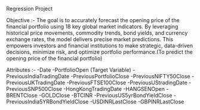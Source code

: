 Regression Project 

Objective :- The goal is to accurately forecast the opening price of the financial portfolio using 18 key global market indicators.
By leveraging historical price movements, commodity trends, bond yields, and currency exchange rates, the model delivers precise market predictions.
This empowers investors and financial institutions to make strategic, data-driven decisions, minimize risk, and optimize portfolio performance.(To predict the opening price of the financial portfolio)

Attributes :- 
-Date
-PortfolioOpen (Target Variable)
-PreviousIndiaTradingDate
-PreviousPortfolioClose 
-PreviousNIFTY50Close
-PreviousUKTradingDate
-PreviousFTSE100Close 
-PreviousUStradingDate
-PreviousSNP500Close
-HongKongTradingDate
-HANGSENOpen
-BRENTClose
-GOLDClose 
-BTCINR
-PreviousUS5yrBondYieldClose 
-PreviousIndia5YRBondYieldClose
-USDINRLastClose
-GBPINRLastClose
